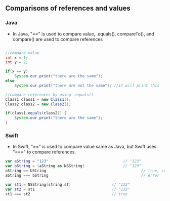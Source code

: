 ## Comparisons of references and values

### Java

- In Java, "==" is used to compare value, .equals(), compareTo(), and compare() are used to compare references

```Java

//compare value
int x = 1;
int y = 2;

if(x == y)
	System.our.print("there are the same");
else
	System.our.print("there are not the same"); //it will print this

//compare references by using .equals()
Class1 class1 = new Class1();  
Class2 class2 = new Class2(); 

if(class1.equals(class2)) {
    System.our.print("there are the same");
}

```

### Swift

- In Swift, "==" is used to compare value same as Java, but Swift uses "===" to compare references.

```Swift
var aString = "123"                                 // "123"
var bString = (aString as NSString)                 // "123"
aString == bString                                       	// true, content equality
aString === bString           								// error

var st1 = NSString(string:st)                  // "123"
var st2 = st1                                  // "123"
st1 === st2                                    // true

```
